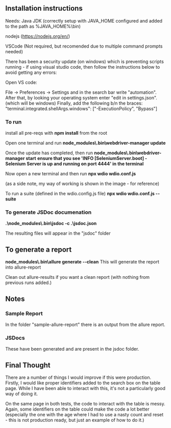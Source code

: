 ## Installation instructions
Needs:
Java JDK (correctly setup with JAVA_HOME configured and added to the path as %JAVA_HOME%\bin)

nodejs (https://nodejs.org/en/)

VSCode (Not required, but recomended due to multiple command prompts needed)

There has been a security update (on windows) which is preventing scripts running - if using visual studio code, then follow the instructions below to avoid getting any errors:

Open VS code:

File -> Preferences -> Settings and in the search bar write "automation".
After that, by looking your operating system enter "edit in settings.json".  (which will be windows)
Finally, add the following b/n the braces:
"terminal.integrated.shellArgs.windows": ["-ExecutionPolicy", "Bypass"]

### To run
install all pre-reqs with **npm install** from the root

Open one terminal and run **node_modules\\.bin\\webdriver-manager update**

Once the update has completed, then run **node_modules\\.bin\\webdriver-manager start** 
**ensure that you see 'INFO [SeleniumServer.boot] - Selenium Server is up and running on port 4444' in the terminal**

Now open a new terminal and then run **npx wdio wdio.conf.js**

(as a side note, my way of working is shown in the image - for reference)

To run a suite (defined in the wdio.config.js file)
**npx wdio wdio.conf.js --suite <suiteName>**

### To generate JSDoc documenation

**.\node_modules\\.bin\jsdoc -c .\jsdoc.json**

The resulting files will appear in the "jsdoc" folder

## To generate a report
**node_modules\\.bin\\allure generate --clean**
This will generate the report into allure-report

Clean out allure-results if you want a clean report (with nothing from previous runs added.)

## Notes

### Sample Report
In the folder "sample-allure-report" there is an output from the allure report.

### JSDocs
These have been generated and are present in the jsdoc folder.

## Final Thought
There are a number of things I would improve if this were production.  Firstly, I would like proper identifiers added to the search box on the table page.  While I have been able to interact with this, it's not a particularly good way of doing it.

On the same page in both tests, the code to interact with the table is messy.  Again, some identifiers on the table could make the code a lot better (especially the one with the age where I had to use a nasty count and reset - this is not production ready, but just an example of how to do it.)
